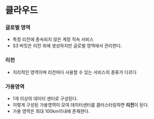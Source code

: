 # 클라우드

### 글로벌 영역
- 특정 리전에 종속되지 않은 계정 직속 서비스
- S3 버킷은 리전 위에 생성하지만 글로벌 영역에서 관리한다.

### 리전
- 지리적인 영역이며 리전마다 사용할 수 있는 서비스의 종류가 다르다

### 가용영역
- 1개 이상의 데이터 센터로 구성된다. 
- 이렇게 구성된 가용영역이 모여 데이터센터를 클러스터링하면 **리전**이 된다.
- 가용 영역은 최대 100km이내에 존재한다.